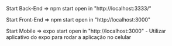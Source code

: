 Start Back-End =>
    npm start
    open in "http://localhost:3333/"

Start Front-End =>
    npm start
    open in "http://localhost:3000"

Start Mobile =>
    expo start
    open in "http://localhost:3000"
        - Utilizar aplicativo do expo para rodar a aplicação no celular